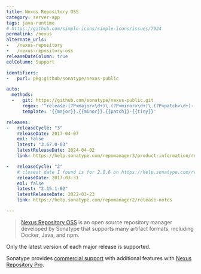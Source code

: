 ```yaml
---
title: Nexus Repository OSS
category: server-app
tags: java-runtime
# https://github.com/simple-icons/simple-icons/issues/7924
permalink: /nexus
alternate_urls:
-   /nexus-repository
-   /nexus-repository-oss
releaseDateColumn: true
eolColumn: Support

identifiers:
-   purl: pkg:github/sonatype/nexus-public

auto:
  methods:
  -   git: https://github.com/sonatype/nexus-public.git
      regex: '^release-(?P<major>\d+)\.(?P<minor>\d+)\.(?P<patch>\d+)-(?P<tiny>\d+)$'
      template: '{{major}}.{{minor}}.{{patch}}-{{tiny}}'

releases:
-   releaseCycle: "3"
    releaseDate: 2017-04-07
    eol: false
    latest: "3.67.0-03"
    latestReleaseDate: 2024-04-02
    link: https://help.sonatype.com/repomanager3/product-information/release-notes

-   releaseCycle: "2"
    # closest date I found is for 2.0.6 on https://help.sonatype.com/repomanager2/download/download-archives---repository-manager-2#DownloadArchivesRepositoryManager2-NexusProfessional2.0.6
    releaseDate: 2017-03-31
    eol: false
    latest: "2.15.1-02"
    latestReleaseDate: 2022-03-23
    link: https://help.sonatype.com/repomanager2/release-notes

---
```


> [Nexus Repository OSS](https://help.sonatype.com/repomanager3/product-information/download) is an open
> source repository manager developed by Sonatype that supports many artifact formats, including
> Docker, Java, and npm.

Only the latest version of each major release is supported.

Sonatype provides [commercial support](https://sonatype.com/usage/software-support-policy) with
additional features with [Nexus Repository Pro](https://www.sonatype.com/products/sonatype-nexus-oss-vs-pro-features).
